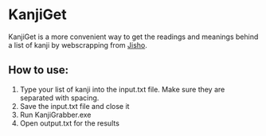 # KanjiGet

KanjiGet is a more convenient way to get the readings and meanings behind a list of kanji by webscrapping from [Jisho](https://jisho.org/).

## How to use:
1. Type your list of kanji into the input.txt file. Make sure they are separated with spacing.
2. Save the input.txt file and close it
3. Run KanjiGrabber.exe
4. Open output.txt for the results
